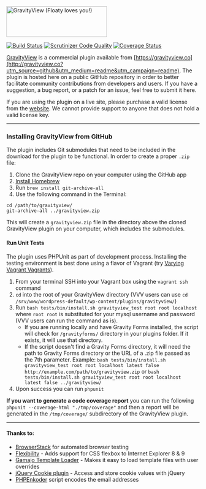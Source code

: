 <img src="https://gravityview.co/wp-content/themes/gravityview/images/GravityView-262x80@2x.png" width="262" height="80" alt="GravityView (Floaty loves you!)" />

[![Build Status](https://travis-ci.org/gravityview/GravityView.svg?branch=master)](https://travis-ci.org/gravityview/GravityView) [![Scrutinizer Code Quality](https://scrutinizer-ci.com/g/gravityview/GravityView/badges/quality-score.png?b=master)](https://scrutinizer-ci.com/g/gravityview/GravityView/?branch=master) [![Coverage Status](https://coveralls.io/repos/gravityview/GravityView/badge.svg?branch=master&service=github)](https://coveralls.io/github/gravityview/GravityView?branch=master)

[GravityView](https://gravityview.co/?utm_source=github&utm_medium=readme&utm_campaign=readme) is a commercial plugin available from [https://gravityview.co](http://gravityview.co?utm_source=github&utm_medium=readme&utm_campaign=readme). The plugin is hosted here on a public GitHub repository in order to better facilitate community contributions from developers and users. If you have a suggestion, a bug report, or a patch for an issue, feel free to submit it here.

If you are using the plugin on a live site, please purchase a valid license from the [website](https://gravityview.co/?utm_source=github&utm_medium=readme&utm_campaign=readme). We cannot provide support to anyone that does not hold a valid license key.

----------

### Installing GravityView from GitHub

The plugin includes Git submodules that need to be included in the download for the plugin to be functional. In order to create a proper `.zip` file:

1. Clone the GravityView repo on your computer using the GitHub app
2. [Install Homebrew](http://brew.sh)
3. Run `brew install git-archive-all`
3. Use the following command in the Terminal:

```
cd /path/to/gravityview/
git-archive-all ../gravityview.zip
```

This will create a `gravityview.zip` file in the directory above the cloned GravityView plugin on your computer, which includes the submodules.

#### Run Unit Tests

The plugin uses PHPUnit as part of development process. Installing the testing environment is best done using a flavor of Vagrant (try [Varying Vagrant Vagrants](https://github.com/Varying-Vagrant-Vagrants/VVV)).

1. From your terminal SSH into your Vagrant box using the `vagrant ssh` command
2. `cd` into the root of your GravityView directory (VVV users can use `cd /srv/www/wordpress-default/wp-content/plugins/gravityview/`)
3. Run `bash tests/bin/install.sh gravityview_test root root localhost` where `root root` is substituted for your mysql username and password (VVV users can run the command as is).
    - If you are running locally and have Gravity Forms installed, the script will check for `/gravityforms/` directory in your plugins folder. If it exists, it will use that directory.
    - If the script doesn't find a Gravity Forms directory, it will need the path to Gravity Forms directory or the URL of a .zip file passed as the 7th parameter. Example: `bash tests/bin/install.sh gravityview_test root root localhost latest false http://example.com/path/to/gravityview.zip` or `bash tests/bin/install.sh gravityview_test root root localhost latest false ../gravityview/`
4. Upon success you can run `phpunit`

__If you want to generate a code coverage report__ you can run the following `phpunit --coverage-html "./tmp/coverage"` and then a report will be generated in the `/tmp/coverage/` subdirectory of the GravityView plugin.

----------

#### Thanks to:

- [BrowserStack](https://www.browserstack.com) for automated browser testing
- [Flexibility](https://github.com/10up/flexibility) - Adds support for CSS flexbox to Internet Explorer 8 &amp; 9
- [Gamajo Template Loader](https://github.com/GaryJones/Gamajo-Template-Loader) - Makes it easy to load template files with user overrides
- [jQuery Cookie plugin](https://github.com/carhartl/jquery-cookie) - Access and store cookie values with jQuery
- [PHPEnkoder](https://github.com/jnicol/standalone-phpenkoder) script encodes the email addresses